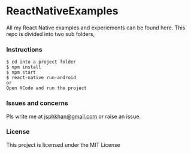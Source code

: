 # ReactNativeExamples
All my React Native examples and experiements can be found here. This repo is divided into two sub folders,

### Instructions
```
$ cd into a project folder
$ npm install
$ npm start
$ react-native run-android
or
Open XCode and run the project
```
### Issues and concerns
Pls write me at jsphkhan@gmail.com or raise an issue.

### License
This project is licensed under the MIT License
